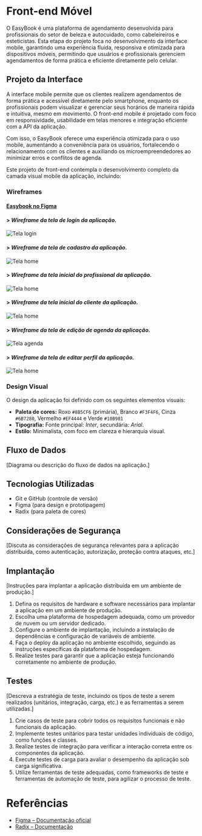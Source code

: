 # Front-end Móvel

O EasyBook é uma plataforma de agendamento desenvolvida para profissionais do setor de beleza e autocuidado, como cabeleireiros e esteticistas. Esta etapa do projeto foca no desenvolvimento da interface mobile, garantindo uma experiência fluida, responsiva e otimizada para dispositivos móveis, permitindo que usuários e profissionais gerenciem agendamentos de forma prática e eficiente diretamente pelo celular.

## Projeto da Interface

A interface mobile permite que os clientes realizem agendamentos de forma prática e acessível diretamente pelo smartphone, enquanto os profissionais podem visualizar e gerenciar seus horários de maneira rápida e intuitiva, mesmo em movimento. O front-end mobile é projetado com foco em responsividade, usabilidade em telas menores e integração eficiente com a API da aplicação.

Com isso, o EasyBook oferece uma experiência otimizada para o uso mobile, aumentando a conveniência para os usuários, fortalecendo o relacionamento com os clientes e auxiliando os microempreendedores ao minimizar erros e conflitos de agenda.

Este projeto de front-end contempla o desenvolvimento completo da camada visual mobile da aplicação, incluindo:

### Wireframes

#### [Easybook no Figma](https://www.figma.com/design/juU3fxkgVJXXccndVplkDl/EasyBook--Copy-?node-id=2001-3&m=draw)

#### > *Wireframe da tela de login da aplicação.*
![Tela login](./img/wireframe-login.jpeg)  

#### > *Wireframe da tela de cadastro da aplicação.*
![Tela home](./img/wireframe-cadastro.jpeg) 

#### > *Wireframe da tela inicial do profissional da aplicação.*
![Tela home](./img/wireframe-profissional.jpeg) 

#### > *Wireframe da tela inicial do cliente da aplicação.*
![Tela home](./img/wireframe-cliente.jpeg)

#### > *Wireframe da tela de edição de agenda da aplicação.*
![Tela agenda](./img/wireframe-agenda.jpeg)   

#### > *Wireframe da tela de editar perfil da aplicação.*
![Tela home](./img/wireframe-perfil.jpeg)  

### Design Visual

O design da aplicação foi definido com os seguintes elementos visuais:

- **Paleta de cores:** Roxo `#8B5CF6` (primária), Branco `#F3F4F6`, Cinza `#6B7280`, Vermelho `#EF4444` e Verde `#10B981`
- **Tipografia:** Fonte principal: *Inter*, secundária: *Arial*.
- **Estilo:** Minimalista, com foco em clareza e hierarquia visual.

## Fluxo de Dados

[Diagrama ou descrição do fluxo de dados na aplicação.]

## Tecnologias Utilizadas

- Git e GitHub (controle de versão)
- Figma (para design e prototipagem)
- Radix (para paleta de cores)

## Considerações de Segurança

[Discuta as considerações de segurança relevantes para a aplicação distribuída, como autenticação, autorização, proteção contra ataques, etc.]

## Implantação

[Instruções para implantar a aplicação distribuída em um ambiente de produção.]

1. Defina os requisitos de hardware e software necessários para implantar a aplicação em um ambiente de produção.
2. Escolha uma plataforma de hospedagem adequada, como um provedor de nuvem ou um servidor dedicado.
3. Configure o ambiente de implantação, incluindo a instalação de dependências e configuração de variáveis de ambiente.
4. Faça o deploy da aplicação no ambiente escolhido, seguindo as instruções específicas da plataforma de hospedagem.
5. Realize testes para garantir que a aplicação esteja funcionando corretamente no ambiente de produção.

## Testes

[Descreva a estratégia de teste, incluindo os tipos de teste a serem realizados (unitários, integração, carga, etc.) e as ferramentas a serem utilizadas.]

1. Crie casos de teste para cobrir todos os requisitos funcionais e não funcionais da aplicação.
2. Implemente testes unitários para testar unidades individuais de código, como funções e classes.
3. Realize testes de integração para verificar a interação correta entre os componentes da aplicação.
4. Execute testes de carga para avaliar o desempenho da aplicação sob carga significativa.
5. Utilize ferramentas de teste adequadas, como frameworks de teste e ferramentas de automação de teste, para agilizar o processo de teste.

# Referências

- [Figma – Documentação oficial](https://help.figma.com/)
- [Radix – Documentação](https://www.radix-ui.com/blog/themes-3)
